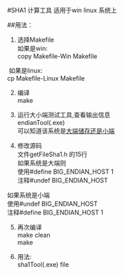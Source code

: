 #SHA1 计算工具
适用于win linux 系统上  

##用法：  

1. 选择Makefile  
  如果是win:  
  copy  Makefile-Win Makefile

  如果是linux:   
  cp Makefile-Linux Makefile

2. 编译  
  make  

3. 运行大小端测试工具,查看输出信息  
  endianTool(.exe)   
  可以知道该系统是[大端储存还是小端](http://blog.csdn.net/zhaoshuzhaoshu/article/details/37600857/)  

4. 修改源码    
  文件getFileSha1.h 的15行    
  如果系统是大端则    
    使用#define BIG_ENDIAN_HOST 1    
    注释#undef BIG_ENDIAN_HOST    

  如果系统是小端   
    使用#undef BIG_ENDIAN_HOST    
    注释#define BIG_ENDIAN_HOST 1    

5. 再次编译  
  make clean     
  make    

6. 用法:   
  sha1Tool(.exe) file    
